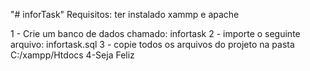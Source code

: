 "# inforTask"
Requisitos: ter instalado xammp e apache

1 - Crie um banco de dados chamado: infortask
2 - importe o seguinte arquivo: infortask.sql
3 - copie todos os arquivos do projeto na pasta C:/xampp/Htdocs
4-Seja Feliz
